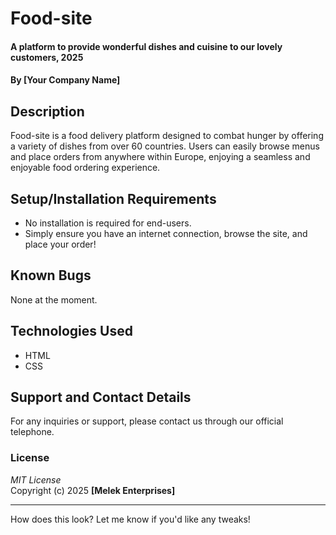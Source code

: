 # Food-site  
#### A platform to provide wonderful dishes and cuisine to our lovely customers, 2025  
#### By **[Your Company Name]**

## Description  
Food-site is a food delivery platform designed to combat hunger by offering a variety of dishes from over 60 countries. Users can easily browse menus and place orders from anywhere within Europe, enjoying a seamless and enjoyable food ordering experience.

## Setup/Installation Requirements  
* No installation is required for end-users.
* Simply ensure you have an internet connection, browse the site, and place your order!

## Known Bugs  
None at the moment.

## Technologies Used  
* HTML  
* CSS

## Support and Contact Details  
For any inquiries or support, please contact us through our official telephone.

### License  
*MIT License*  
Copyright (c) 2025 **[Melek Enterprises]**

---

How does this look? Let me know if you'd like any tweaks!